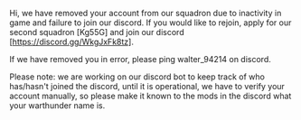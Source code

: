 Hi, we have removed your account from our squadron due to inactivity in game and failure to join our discord.  If you would like to rejoin, apply for our second squadron [Kg55G] and join our discord [https://discord.gg/WkgJxFk8tz].

If we have removed you in error, please ping walter_94214 on discord.

Please note: we are working on our discord bot to keep track of who has/hasn't joined the discord, until it is operational, we have to verify your account manually, so please make it known to the mods in the discord what your warthunder name is.